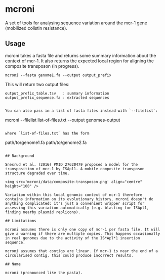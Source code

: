 # mcroni

A set of tools for analysing sequence variation around the mcr-1 gene (mobilized colistin resistance).

## Usage

mcroni takes a fasta file and returns some summary information about the context of mcr-1. It also returns the expected local region for aligning the composite transposon (in progress).

```
mcroni --fasta genome1.fa --output output_prefix
```

This will return two output files:

```
output_prefix_table.tsv   : summary information
output_prefix_sequence.fa : extracted sequences


You can also pass in a list of fasta files instead with `--filelist`:

```
mcroni --filelist list-of-files.txt --output genomes-output
```

where `list-of-files.txt` has the form

```
path/to/genome1.fa
path/to/genome2.fa
```

## Background

Snesrud et al. (2016) PMID 27620479 proposed a model for the transposition of mcr-1 by ISApl1. A mobile composite transposon structure degraded over time.

<img src='mcroni/data/composite-transposon.png' align="centre" height="100" />

Variation within this local genomic context of mcr-1 therefore contains information on its evolutionary history. mcroni doesn't do anything complicated: it's just a convenient wrapper script for assessing this variation automatically (e.g. blasting for ISApl1, finding nearby plasmid replicons).

## Limitations

mcroni assumes there is only one copy of mcr-1 per fasta file. It will give a warning if there are multiple copies. This happens occasionally in real genomes due to the activity of the IS*Apl*1 insertion sequence.

mcroni assumes that contigs are linear. If mcr-1 is near the end of a circularised contig, this could produce incorrect results.

## Name

mcroni (pronounced like the pasta).
